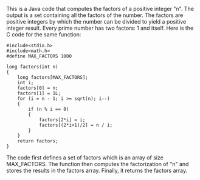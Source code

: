 This is a Java code that computes the factors of a positive integer "n". The output is a set containing all the factors of the number. The factors are positive integers by which the number can be divided to yield a positive integer result. Every prime number has two factors: 1 and itself.
Here is the C code for the same function:
```
#include<stdio.h>
#include<math.h>
#define MAX_FACTORS 1000

long factors(int n)
{
    long factors[MAX_FACTORS];
    int i;
    factors[0] = n;
    factors[1] = 1L;
    for (i = n - 1; i >= sqrt(n); i--)
    {
        if (n % i == 0)
        {
            factors[2*i] = i;
            factors[(2*i+1)/2] = n / i;
        }
    }
    return factors;
}
```
The code first defines a set of factors which is an array of size MAX_FACTORS. The function then computes the factorization of "n" and stores the results in the factors array. Finally, it returns the factors array. 
